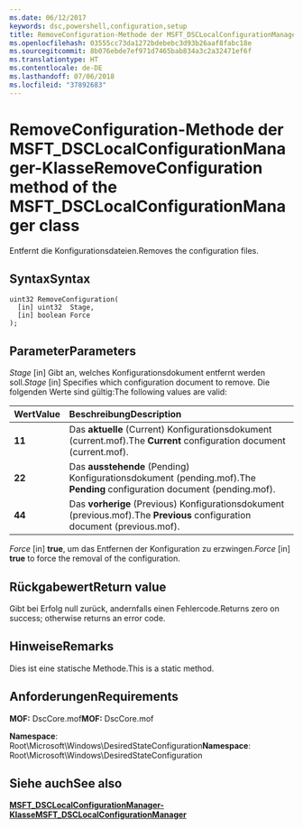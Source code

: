 ```yaml
---
ms.date: 06/12/2017
keywords: dsc,powershell,configuration,setup
title: RemoveConfiguration-Methode der MSFT_DSCLocalConfigurationManager-Klasse
ms.openlocfilehash: 03555cc73da1272bdebebc3d93b26aaf8fabc18e
ms.sourcegitcommit: 8b076ebde7ef971d7465bab834a3c2a32471ef6f
ms.translationtype: HT
ms.contentlocale: de-DE
ms.lasthandoff: 07/06/2018
ms.locfileid: "37892683"
---
```

# <a name="removeconfiguration-method-of-the-msftdsclocalconfigurationmanager-class"></a><span data-ttu-id="a0557-103">RemoveConfiguration-Methode der MSFT_DSCLocalConfigurationManager-Klasse</span><span class="sxs-lookup"><span data-stu-id="a0557-103">RemoveConfiguration method of the MSFT_DSCLocalConfigurationManager class</span></span>

<span data-ttu-id="a0557-104">Entfernt die Konfigurationsdateien.</span><span class="sxs-lookup"><span data-stu-id="a0557-104">Removes the configuration files.</span></span>

## <a name="syntax"></a><span data-ttu-id="a0557-105">Syntax</span><span class="sxs-lookup"><span data-stu-id="a0557-105">Syntax</span></span>

```mof
uint32 RemoveConfiguration(
  [in] uint32  Stage,
  [in] boolean Force
);
```

## <a name="parameters"></a><span data-ttu-id="a0557-106">Parameter</span><span class="sxs-lookup"><span data-stu-id="a0557-106">Parameters</span></span>

<span data-ttu-id="a0557-107">*Stage* \[in\] Gibt an, welches Konfigurationsdokument entfernt werden soll.</span><span class="sxs-lookup"><span data-stu-id="a0557-107">*Stage* \[in\] Specifies which configuration document to remove.</span></span> <span data-ttu-id="a0557-108">Die folgenden Werte sind gültig:</span><span class="sxs-lookup"><span data-stu-id="a0557-108">The following values are valid:</span></span>

|<span data-ttu-id="a0557-109">Wert</span><span class="sxs-lookup"><span data-stu-id="a0557-109">Value</span></span> |<span data-ttu-id="a0557-110">Beschreibung</span><span class="sxs-lookup"><span data-stu-id="a0557-110">Description</span></span> |
|:--- |:---|
|<span data-ttu-id="a0557-111">**1**</span><span class="sxs-lookup"><span data-stu-id="a0557-111">**1**</span></span> | <span data-ttu-id="a0557-112">Das **aktuelle** (Current) Konfigurationsdokument (current.mof).</span><span class="sxs-lookup"><span data-stu-id="a0557-112">The **Current** configuration document (current.mof).</span></span> |
|<span data-ttu-id="a0557-113">**2**</span><span class="sxs-lookup"><span data-stu-id="a0557-113">**2**</span></span> | <span data-ttu-id="a0557-114">Das **ausstehende** (Pending) Konfigurationsdokument (pending.mof).</span><span class="sxs-lookup"><span data-stu-id="a0557-114">The **Pending** configuration document (pending.mof).</span></span>  |
|<span data-ttu-id="a0557-115">**4**</span><span class="sxs-lookup"><span data-stu-id="a0557-115">**4**</span></span> | <span data-ttu-id="a0557-116">Das **vorherige** (Previous) Konfigurationsdokument (previous.mof).</span><span class="sxs-lookup"><span data-stu-id="a0557-116">The **Previous** configuration document (previous.mof).</span></span> |

<span data-ttu-id="a0557-117">*Force* \[in\] **true**, um das Entfernen der Konfiguration zu erzwingen.</span><span class="sxs-lookup"><span data-stu-id="a0557-117">*Force* \[in\] **true** to force the removal of the configuration.</span></span>

## <a name="return-value"></a><span data-ttu-id="a0557-118">Rückgabewert</span><span class="sxs-lookup"><span data-stu-id="a0557-118">Return value</span></span>

<span data-ttu-id="a0557-119">Gibt bei Erfolg null zurück, andernfalls einen Fehlercode.</span><span class="sxs-lookup"><span data-stu-id="a0557-119">Returns zero on success; otherwise returns an error code.</span></span>

## <a name="remarks"></a><span data-ttu-id="a0557-120">Hinweise</span><span class="sxs-lookup"><span data-stu-id="a0557-120">Remarks</span></span>

<span data-ttu-id="a0557-121">Dies ist eine statische Methode.</span><span class="sxs-lookup"><span data-stu-id="a0557-121">This is a static method.</span></span>

## <a name="requirements"></a><span data-ttu-id="a0557-122">Anforderungen</span><span class="sxs-lookup"><span data-stu-id="a0557-122">Requirements</span></span>

<span data-ttu-id="a0557-123">**MOF:** DscCore.mof</span><span class="sxs-lookup"><span data-stu-id="a0557-123">**MOF:** DscCore.mof</span></span>

<span data-ttu-id="a0557-124">**Namespace**: Root\Microsoft\Windows\DesiredStateConfiguration</span><span class="sxs-lookup"><span data-stu-id="a0557-124">**Namespace**: Root\Microsoft\Windows\DesiredStateConfiguration</span></span>

## <a name="see-also"></a><span data-ttu-id="a0557-125">Siehe auch</span><span class="sxs-lookup"><span data-stu-id="a0557-125">See also</span></span>

[<span data-ttu-id="a0557-126">**MSFT_DSCLocalConfigurationManager-Klasse**</span><span class="sxs-lookup"><span data-stu-id="a0557-126">**MSFT_DSCLocalConfigurationManager**</span></span>](msft-dsclocalconfigurationmanager.md)